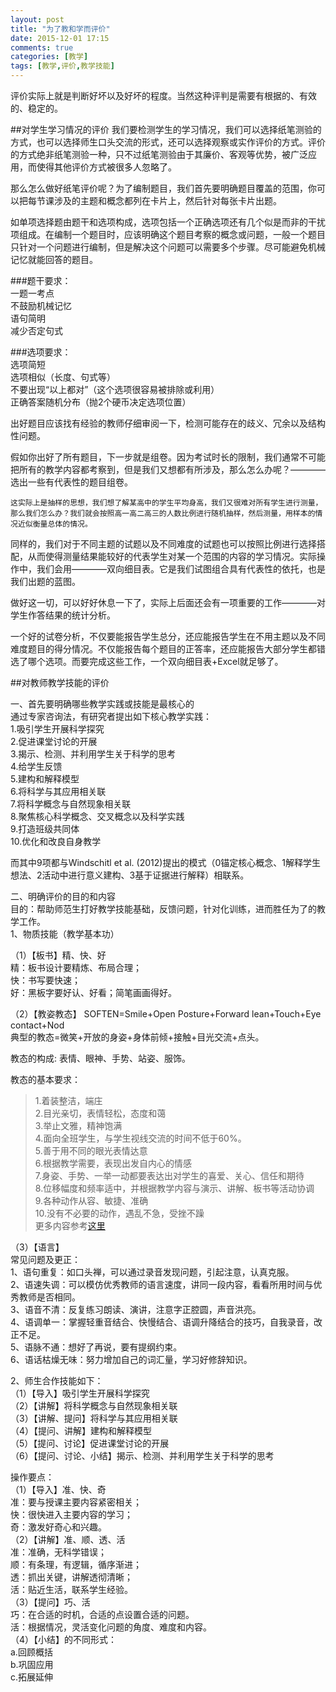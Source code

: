```yaml
---
layout: post
title: "为了教和学而评价"
date: 2015-12-01 17:15
comments: true
categories: [教学]
tags: [教学,评价,教学技能]
---
```

评价实际上就是判断好坏以及好坏的程度。当然这种评判是需要有根据的、有效的、稳定的。  

##对学生学习情况的评价
我们要检测学生的学习情况，我们可以选择纸笔测验的方式，也可以选择师生口头交流的形式，还可以选择观察或实作评价的方式。评价的方式绝非纸笔测验一种，只不过纸笔测验由于其廉价、客观等优势，被广泛应用，而使得其他评价方式被很多人忽略了。  

那么怎么做好纸笔评价呢？为了编制题目，我们首先要明确题目覆盖的范围，你可以把每节课涉及的主题和概念都列在卡片上，然后针对每张卡片出题。  

如单项选择题由题干和选项构成，选项包括一个正确选项还有几个似是而非的干扰项组成。在编制一个题目时，应该明确这个题目考察的概念或问题，一般一个题目只针对一个问题进行编制，但是解决这个问题可以需要多个步骤。尽可能避免机械记忆就能回答的题目。  

###题干要求：  
    一题一考点  
    不鼓励机械记忆  
    语句简明  
    减少否定句式  

###选项要求：  
    选项简短  
    选项相似（长度、句式等）  
    不要出现“以上都对”（这个选项很容易被排除或利用）  
    正确答案随机分布（抛2个硬币决定选项位置）  

出好题目应该找有经验的教师仔细审阅一下，检测可能存在的歧义、冗余以及结构性问题。  

假如你出好了所有题目，下一步就是组卷。因为考试时长的限制，我们通常不可能把所有的教学内容都考察到，但是我们又想都有所涉及，那么怎么办呢？————选出一些有代表性的题目组卷。  

    这实际上是抽样的思想，我们想了解某高中的学生平均身高，我们又很难对所有学生进行测量，那么我们怎么办？我们就会按照高一高二高三的人数比例进行随机抽样，然后测量，用样本的情况近似衡量总体的情况。  

同样的，我们对于不同主题的试题以及不同难度的试题也可以按照比例进行选择搭配，从而使得测量结果能较好的代表学生对某一个范围的内容的学习情况。实际操作中，我们会用————双向细目表。它是我们试图组合具有代表性的依托，也是我们出题的蓝图。  

做好这一切，可以好好休息一下了，实际上后面还会有一项重要的工作————对学生作答结果的统计分析。  

一个好的试卷分析，不仅要能报告学生总分，还应能报告学生在不用主题以及不同难度题目的得分情况。不仅能报告每个题目的正答率，还应能报告大部分学生都错选了哪个选项。而要完成这些工作，一个双向细目表+Excel就足够了。  

##对教师教学技能的评价  

一、首先要明确哪些教学实践或技能是最核心的  
通过专家咨询法，有研究者提出如下核心教学实践：  
1.吸引学生开展科学探究  
2.促进课堂讨论的开展  
3.揭示、检测、并利用学生关于科学的思考  
4.给学生反馈  
5.建构和解释模型  
6.将科学与其应用相关联  
7.将科学概念与自然现象相关联  
8.聚焦核心科学概念、交叉概念以及科学实践  
9.打造班级共同体  
10.优化和改良自身教学  

而其中9项都与Windschitl et al. (2012)提出的模式（0锚定核心概念、1解释学生想法、2活动中进行意义建构、3基于证据进行解释）相联系。  

二、明确评价的目的和内容  
目的：帮助师范生打好教学技能基础，反馈问题，针对化训练，进而胜任为了的教学工作。  
1、物质技能（教学基本功）  

（1）【板书】精、快、好  
精：板书设计要精炼、布局合理；  
快：书写要快速；  
好：黑板字要好认、好看；简笔画画得好。  

（2）【教姿教态】
SOFTEN=Smile+Open Posture+Forward lean+Touch+Eye contact+Nod  
典型的教态=微笑+开放的身姿+身体前倾+接触+目光交流+点头。  

教态的构成: 表情、眼神、手势、站姿、服饰。  

教态的基本要求：  
>   1.着装整洁，端庄  
>   2.目光亲切，表情轻松，态度和蔼  
>   3.举止文雅，精神饱满  
>   4.面向全班学生，与学生视线交流的时间不低于60%。  
>   5.善于用不同的眼光表情达意  
>   6.根据教学需要，表现出发自内心的情感  
>   7.身姿、手势、一举一动都要表达出对学生的喜爱、关心、信任和期待  
>   8.位移幅度和频率适中，并根据教学内容与演示、讲解、板书等活动协调  
>   9.各种动作从容、敏捷、准确  
>   10.没有不必要的动作，遇乱不急，受挫不躁  
更多内容参考[这里](http://wenku.baidu.com/link?url=YvU03Ae376c1_EByk3iaEyVBBHYFvF2Wv36E-Sd68l-Omz7d64ubqQzkFetud8qSHB9PzH6p20Og-QRtYwJ4RGhYvelITwF5Q2BRgSp9F5S)  

（3）【语言】  
常见问题及更正：  
1、语句重复：如口头禅，可以通过录音发现问题，引起注意，认真克服。  
2、语速失调：可以模仿优秀教师的语言速度，讲同一段内容，看看所用时间与优秀教师是否相同。  
3、语音不清：反复练习朗读、演讲，注意字正腔圆，声音洪亮。  
4、语调单一：掌握轻重音结合、快慢结合、语调升降结合的技巧，自我录音，改正不足。  
5、语脉不通：想好了再说，要有提纲约束。  
6、语话枯燥无味：努力增加自己的词汇量，学习好修辞知识。  

2、师生合作技能如下：  
（1）【导入】吸引学生开展科学探究  
（2）【讲解】将科学概念与自然现象相关联  
（3）【讲解、提问】将科学与其应用相关联  
（4）【提问、讲解】建构和解释模型  
（5）【提问、讨论】促进课堂讨论的开展  
（6）【提问、讨论、小结】揭示、检测、并利用学生关于科学的思考  

操作要点：  
（1）【导入】准、快、奇  
准：要与授课主要内容紧密相关；  
快：很快进入主要内容的学习；  
奇：激发好奇心和兴趣。  
（2）【讲解】准、顺、透、活  
准：准确，无科学错误；  
顺：有条理，有逻辑，循序渐进；  
透：抓出关键，讲解透彻清晰；  
活：贴近生活，联系学生经验。  
（3）【提问】巧、活  
巧：在合适的时机，合适的点设置合适的问题。  
活：根据情况，灵活变化问题的角度、难度和内容。  
（4）【小结】的不同形式：  
a.回顾概括  
b.巩固应用  
c.拓展延伸  